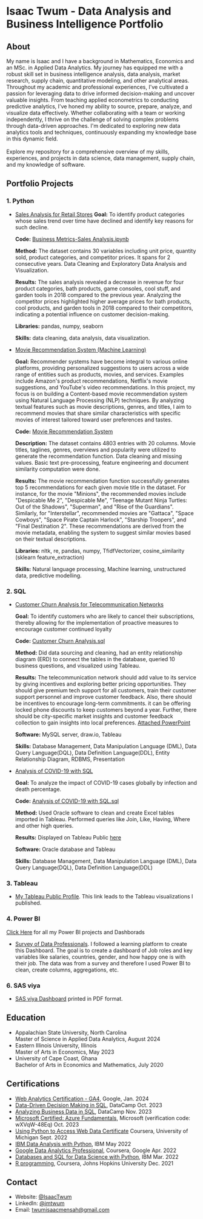 # Isaac Twum - Data Analysis and Business Intelligence Portfolio

## About
My name is Isaac and I have a background in Mathematics, Economics and an MSc. in Applied Data Analytics. My journey has equipped me with a robust skill set in business intelligence analysis, data analysis, market research, supply chain, quantitative modeling, and other analytical areas. Throughout my academic and professional experiences, I've cultivated a passion for leveraging data to drive informed decision-making and uncover valuable insights. From teaching applied econometrics to conducting predictive analytics, I've honed my ability to source, prepare, analyze, and visualize data effectively. Whether collaborating with a team or working independently, I thrive on the challenge of solving complex problems through data-driven approaches. I'm dedicated to exploring new data analytics tools and techniques, continuously expanding my knowledge base in this dynamic field.
<br >
<br >
Explore my repository for a comprehensive overview of my skills, experiences, and projects in data science, data management, supply chain, and my knowledge of software.

<!-- ## Table of Content
- [About](https://github.com/isaacmensahtwum/DATA-ANALYSIS-PORTFOLIO/edit/main/README.md#about)
- [Portfolio Projects](https://github.com/isaacmensahtwum/DATA-ANALYSIS-PORTFOLIO/edit/main/README.md#portfolio-projects) -->
    
## Portfolio Projects
### 1. Python
- [Sales Analysis for Retail Stores](https://github.com/isaacmensahtwum/Data-Analysis-with-Python/blob/b8e858a11f1dbecaf1543cd31191dbf20dca71c7/Business%20Metrics%20-%20Sales%20Analysis.ipynb)
    **Goal:** To identify product categories whose sales trend over time have declined and identify key reasons for such decline.
    
    **Code:** [Business Metrics-Sales Analysis.ipynb](https://github.com/isaacmensahtwum/Data-Analysis-with-Python/blob/b8e858a11f1dbecaf1543cd31191dbf20dca71c7/Business%20Metrics%20-%20Sales%20Analysis.ipynb)
    
    **Method:** The dataset contains 30 variables including unit price, quantity sold, product categories, and competitor prices. It spans for 2 consecutive years.
                  Data Cleaning and Exploratory Data Analysis and Visualization.<br>
                  
    **Results:** The sales analysis revealed a decrease in revenue for four product categories, bath products, game consoles, cool stuff, and garden tools in 2018 compared to the previous year. Analyzing the competitor prices highlighted higher average prices for bath products, cool products, and garden tools in 2018 compared to their competitors, indicating a potential influence on customer decision-making.<br>
    
    **Libraries:** pandas, numpy, seaborn<br>
    
    **Skills:** data cleaning, data analysis, data visualization.<br>

- [Movie Recommendation System (Machine Learning)](https://github.com/isaacmensahtwum/Data-Analysis-with-Python/blob/b8e858a11f1dbecaf1543cd31191dbf20dca71c7/Movie%20Recommendation%20System.ipynb)
  
    **Goal:** Recommender systems have become integral to various online platforms, providing personalized suggestions to users across a wide range of entities such as products, movies, and services. Examples include Amazon's product recommendations, Netflix's movie suggestions, and YouTube's video recommendations. In this project, my focus is on building a Content-based movie recommendation system using Natural Language Processing (NLP) techniques. By analyzing textual features such as movie descriptions, genres, and titles, I aim to recommend movies that share similar characteristics with specific movies of interest tailored toward user preferences and tastes.
  
    **Code:** [Movie Recommendation System](https://github.com/isaacmensahtwum/Data-Analysis-with-Python/blob/b8e858a11f1dbecaf1543cd31191dbf20dca71c7/Movie%20Recommendation%20System.ipynb)
  
    **Description:** The dataset contains 4803 entries with 20 columns. Movie titles, taglines, genres, overviews and popularity were utilized to generate the recommendation function. Data cleaning and missing values. Basic text pre-processing, feature engineering and document similarity computation were done.
  
    **Results:** The movie recommendation function successfully generates top 5 recommendations for each given movie title in the dataset. For instance, for the movie "Minions", the recommended movies include "Despicable Me 2", "Despicable Me", "Teenage Mutant Ninja Turtles: Out of the Shadows", "Superman", and "Rise of the Guardians". Similarly, for "Interstellar", recommended movies are "Gattaca", "Space Cowboys", "Space Pirate Captain Harlock", "Starship Troopers", and "Final Destination 2". These recommendations are derived from the movie metadata, enabling the system to suggest similar movies based on their textual descriptions.
  
    **Libraries:** nltk, re, pandas, numpy, TfidfVectorizer, cosine_similarity (sklearn feature_extraction)
 
    **Skills:** Natural language processing, Machine learning, unstructured data, predictive modelling.

  
<!-- - [Customer Sentiment Analysis]()
  
    **Goal:**
  
    **Code:**
  
    **Description:**
  
    **Results:**
  
    **Libraries:**
  
    **Skills:** -->
  
### 2. SQL
  - [Customer Churn Analysis for Telecommunication Networks](https://github.com/isaacmensahtwum/Data-Analysis-with-SQL/blob/88f2c590fc918f37ddc50ed3b5270dedf823021d/Customer%20Churn%20SQL%20Query.sql)

    **Goal:** To identify customers who are likely to cancel their subscriptions, thereby allowing for the implementation of proactive measures to encourage customer continued loyalty
  
    **Code:** [Customer Churn Analysis.sql](https://github.com/isaacmensahtwum/Data-Analysis-with-SQL/blob/88f2c590fc918f37ddc50ed3b5270dedf823021d/Customer%20Churn%20SQL%20Query.sql)
  
    **Method:** Did data sourcing and cleaning, had an entity relationship diagram (ERD) to connect the tables in the database, queried 10 business questions, and visualized using Tableau.
  
    **Results:** The telecommunication network should add value to its service by giving incentives and exploring better pricing opportunities. They should give premium tech support for all customers,
                 train their customer support personnel and improve customer feedback. Also, there should be incentives to encourage long-term commitments. it can be offering locked phone discounts to keep                         customers beyond a year. Further, there should be city-specific market insights and customer feedback collection to gain insights into local preferences. [Attached PowerPoint](https://github.com/isaacmensahtwum/Data-Analysis-with-SQL/blob/88f2c590fc918f37ddc50ed3b5270dedf823021d/Customer%20Churn%20PowerPoints.pptx)
  
    **Software:** MySQL server, draw.io, Tableau
  
    **Skills:** Database Management, Data Manipulation Language (DML), Data Query Language(DQL), Data Definition Language(DDL), Entity Relationship Diagram, RDBMS, Presentation


  - [Analysis of COVID-19 with SQL](https://github.com/isaacmensahtwum/Data-Analysis-with-SQL/blob/88f2c590fc918f37ddc50ed3b5270dedf823021d/Analysing%20COVID-19%20with%20SQL.sql)
    
    **Goal:** To analyze the impact of COVID-19 cases globally by infection and death percentage.
    
    **Code:** [Analysis of COVID-19 with SQL.sql](https://github.com/isaacmensahtwum/Data-Analysis-with-SQL/blob/88f2c590fc918f37ddc50ed3b5270dedf823021d/Analysing%20COVID-19%20with%20SQL.sql)
    
    **Method:** Used Oracle software to clean and create Excel tables imported in Tableau. Performed queries like Join, Like, Having, Where and other high queries.
    
    **Results:** Displayed on Tableau Public [here](https://public.tableau.com/app/profile/isaac.mensah.twum/viz/PortfolioProject_16864195247070/Dashboard1)
    
    **Software:** Oracle database and Tableau
    
    **Skills:** Database Management, Data Manipulation Language (DML), Data Query Language(DQL), Data Definition Language(DDL)

          
### 3. Tableau
  - [My Tableau Public Profile](https://public.tableau.com/app/profile/isaac.mensah.twum/vizzes). This link leads to the Tableau visualizations I published.
        
### 4. Power BI
  [Click Here](https://github.com/isaacmensahtwum/Power-BI-and-Excel.git) for all my Power BI projects and Dashborads
  - [Survey of Data Professionals](https://github.com/isaacmensahtwum/Tableau-and-Power-BI/blob/0f36a2ae637e93c26190139d0f05ef42e76f2b65/Data%20Analysis%20with%20PowerBI.pbix).
    I followed a learning platform to create this Dashboard. The goal is to create a dashboard of Job roles and key variables like salaries, countries, gender, and how happy one is with their job.
    The data was from a survey and therefore I used Power BI to clean, create columns, aggregations, etc.

<!-- ### 5. Excel -->

### 6. SAS viya
  - [SAS viya Dashboard](https://github.com/isaacmensahtwum/SAS-viya.git) printed in PDF format.


## Education
- Appalachian State University, North Carolina <br>
  Master of Science in Applied Data Analytics, August 2024
- Eastern Illinois University, Illinois <br>
  Master of Arts in Economics, May 2023
- University of Cape Coast, Ghana <br>
  Bachelor of Arts in Economics and Mathematics, July 2020
  
## Certifications
- [Web Analytics Certification - GA4](https://skillshop.credential.net/f8ebaff6-7d51-4dc1-af38-b96696dc52d4#gs.5pkzay), Google, Jan. 2024
- [Data-Driven Decision Making in SQL](https://www.datacamp.com/completed/statement-of-accomplishment/course/589044df3fc34ec6c9e933d47871bd54e2d0209a),  DataCamp Oct. 2023
- [Analyzing Business Data in SQL](https://www.datacamp.com/completed/statement-of-accomplishment/course/00fbbadb8223afa88e5d3d69a4ec45bd559001da), DataCamp Nov. 2023
- [Microsoft Certified: Azure Fundamentals](https://www.credly.com/earner/earned/badge/394d8952-078b-47d8-b2a4-8637b6b5d0d6), Microsoft (verification code: wXVqW-48Eq) Oct. 2023
- [Using Python to Access Web Data Certificate](https://www.coursera.org/account/accomplishments/verify/SUHZCAZBGZ4C) Coursera, University of Michigan Sept. 2022
- [IBM Data Analysis with Python](https://www.coursera.org/account/accomplishments/verify/LJJKE8M86ASX), IBM May 2022
- [Google Data Analytics Professional](https://www.coursera.org/account/accomplishments/verify/WBPALMQ97GY2), Coursera, Google Apr. 2022
- [Databases and SQL for Data Science with Python](https://www.coursera.org/account/accomplishments/verify/YMNXGWDT8SUM), IBM Mar. 2022
- [R programming](https://www.coursera.org/account/accomplishments/verify/4J2Z3E2HBUER), Coursera, Johns Hopkins University Dec. 2021

## Contact
  - Website: [@IsaacTwum](https://isaacmensahtwum.github.io/DataAnalyst.github.io/)
  - LinkedIn: [@imtwum](https://www.linkedin.com/in/imtwum/)
  - Email: twumisaacmensah@gmail.com



